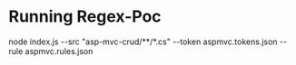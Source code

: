 # Running Regex-Poc

node index.js --src "asp-mvc-crud/**/*.cs" --token aspmvc.tokens.json --rule aspmvc.rules.json